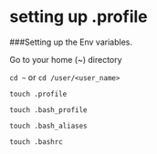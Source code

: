 # setting up .profile

###Setting up the Env variables.

Go to your home (~) directory

`cd ~` or `cd /user/<user_name>`

`touch .profile`

`touch .bash_profile`

`touch .bash_aliases`

`touch .bashrc`



